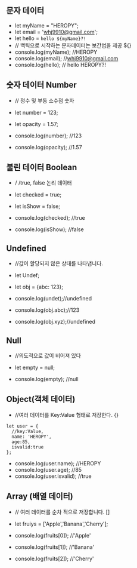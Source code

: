 
## 문자 데이터
- let myName = "HEROPY";
- let email = 'whj9910@gmail.com';
-  let hello = `hello ${myName}?!`
- // 백틱으로 시작하는 문자데이터는 보간법을 제공 ${}
- console.log(myName); //HEROPY
- console.log(email); //whj9910@gmail.com
- console.log(hello); // hello HEROPY?!

## 숫자 데이터 Number
- // 정수 및 부동 소수점 숫자
- let number = 123;
- let opacity = 1.57;

- console.log(number); //123
- console.log(opacity); //1.57

## 불린 데이터 Boolean
- / /true, false 논리 데이터
- let checked = true;
- let isShow = false;

- console.log(checked); //true
- console.log(isShow); //false

## Undefined
- //값이 할당되지 않은 상태를 나타냅니다.
- let Undef;
- let obj = {abc: 123};

- console.log(undet);//undefined
- console.log(obj.abc);//123
- console.log(obj.xyz);//undefined

## Null
- //의도적으로 값이 비어져 있다
- let empty = null;

- console.log(empty); //null

## Object(객체 데이터)
- //여러 데이터를 Key:Value 형태로 저장한다. {}
```
let user = {
  //key:Value,
  name: 'HEROPY',
  age:85,
  isvalid:true
};
```
- console.log(user.name); //HEROPY
- console.log(user.age); //85
- console.log(user.isvalid); //true

## Array (배열 데이터)
- // 여러 데이터를 순차 적으로 저장합니다. []
- let fruiys = ['Apple','Banana','Cherry'];

- console.log(fruits[0]); //'Apple'
- console.log(fruits[1]); //'Banana'
- console.log(fruits[2]); //'Cherry'


